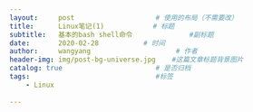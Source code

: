 ```yaml
---
layout:     post                    # 使用的布局（不需要改）
title:      Linux笔记(1)            # 标题 
subtitle:   基本的bash shell命令              #副标题
date:       2020-02-28           # 时间
author:     wangyang                     # 作者
header-img: img/post-bg-universe.jpg    #这篇文章标题背景图片
catalog: true                       # 是否归档
tags:                               #标签
    - Linux
     
---
```

